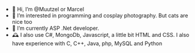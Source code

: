 - 👋 Hi, I’m @Muutzel or Marcel
- 👀 I’m interested in programming and cosplay photography. But cats are nice too
- 🌱 I’m currently ASP .Net developer. 
- 🕰️ I also use C#, MongoDb, Javascript, a little bit HTML and CSS. I also have experience with C, C++, Java, php, MySQL  and Python

<!---
Muutzel/Muutzel is a ✨ special ✨ repository because its `README.md` (this file) appears on your GitHub profile.
You can click the Preview link to take a look at your changes.
--->
